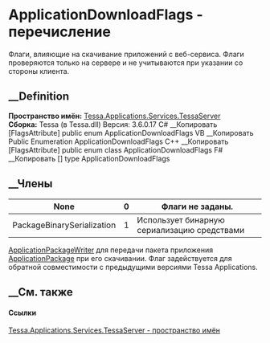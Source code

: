 # ApplicationDownloadFlags - перечисление
Флаги, влияющие на скачивание приложений с веб-сервиса. Флаги проверяются
только на сервере и не учитываются при указании со стороны клиента.
## __Definition
 **Пространство имён:**
[Tessa.Applications.Services.TessaServer](N_Tessa_Applications_Services_TessaServer.htm)  
 **Сборка:** Tessa (в Tessa.dll) Версия: 3.6.0.17
C# __Копировать
    [FlagsAttribute]
    public enum ApplicationDownloadFlags
VB __Копировать
    <FlagsAttribute>
    Public Enumeration ApplicationDownloadFlags
C++ __Копировать
    [FlagsAttribute]
    public enum class ApplicationDownloadFlags
F# __Копировать
     [<FlagsAttribute>]
    type ApplicationDownloadFlags
##  __Члены
None| 0|  Флаги не заданы.  
---|---|---  
PackageBinarySerialization| 1|  Использует бинарную сериализацию средствами
[ApplicationPackageWriter](T_Tessa_Applications_Synchronization_ApplicationPackageWriter.htm)
для передачи пакета приложения
[ApplicationPackage](T_Tessa_Applications_Package_ApplicationPackage.htm) при
его скачивании. Флаг задействуется для обратной совместимости с предыдущими
версиями Tessa Applications.  
## __См. также
#### Ссылки
[Tessa.Applications.Services.TessaServer - пространство
имён](N_Tessa_Applications_Services_TessaServer.htm)
